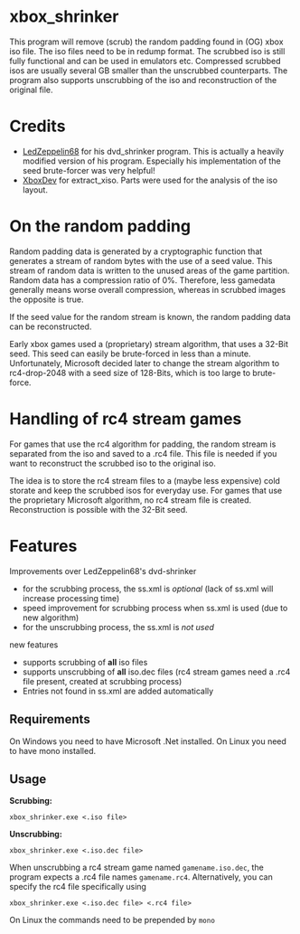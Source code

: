 # xbox_shrinker
This program will remove (scrub) the random padding found in (OG) xbox iso file. The iso files need to be in redump format.
The scrubbed iso is still fully functional and can be used in emulators etc. Compressed scrubbed isos are usually several GB smaller than the unscrubbed counterparts.
The program also supports unscrubbing of the iso and reconstruction of the original file.

# Credits
* [LedZeppelin68](https://github.com/LedZeppelin68/dvd-shrinker) for his dvd_shrinker program. This is actually a heavily modified version of his program. Especially his implementation of the seed brute-forcer was very helpful!
* [XboxDev](https://github.com/XboxDev/extract-xiso) for extract_xiso. Parts were used for the analysis of the iso layout.

# On the random padding
Random padding data is generated by a cryptographic function that generates a stream of random bytes with the use of a seed value. This stream of random data is written to the unused areas of the game partition. Random data has a compression ratio of 0%. Therefore, less gamedata generally means worse overall compression, whereas in scrubbed images the opposite is true.

If the seed value for the random stream is known, the random padding data can be reconstructed.

Early xbox games used a (proprietary) stream algorithm, that uses a 32-Bit seed. This seed can easily be brute-forced in less than a minute. Unfortunately, Microsoft decided later to change the stream algorithm to rc4-drop-2048 with a seed size of 128-Bits, which is too large to brute-force.

# Handling of rc4 stream games

For games that use the rc4 algorithm for padding, the random stream is separated from the iso and saved to a .rc4 file. This file is needed if you want to reconstruct the scrubbed iso to the original iso.

The idea is to store the rc4 stream files to a (maybe less expensive) cold storate and keep the scrubbed isos for everyday use. For games that use the proprietary Microsoft algorithm, no rc4 stream file is created. Reconstruction is possible with the 32-Bit seed.

# Features
Improvements over LedZeppelin68's dvd-shrinker
* for the scrubbing process, the ss.xml is *optional* (lack of ss.xml will increase processing time)
* speed improvement for scrubbing process when ss.xml is used (due to new algorithm)
* for the unscrubbing process, the ss.xml is *not used*

new features
* supports scrubbing of **all** iso files
* supports unscrubbing of **all** iso.dec files (rc4 stream games need a .rc4 file present, created at scrubbing process)
* Entries not found in ss.xml are added automatically

## Requirements
On Windows you need to have Microsoft .Net installed. On Linux you need to have mono installed.

## Usage
**Scrubbing:**
```
xbox_shrinker.exe <.iso file>
```
**Unscrubbing:**
```
xbox_shrinker.exe <.iso.dec file>
```
When unscrubbing a rc4 stream game named `gamename.iso.dec`, the program expects a .rc4 file names `gamename.rc4`.
Alternatively, you can specify the rc4 file specifically using
```
xbox_shrinker.exe <.iso.dec file> <.rc4 file>
```
On Linux the commands need to be prepended by `mono`
